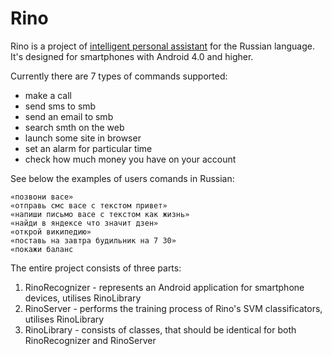 Rino
====

Rino is a project of [intelligent personal assistant](http://en.wikipedia.org/wiki/Intelligent_personal_assistant) for the Russian language.
It's designed for smartphones with Android 4.0 and higher.

Currently there are 7 types of commands supported:

* make a call
* send sms to smb
* send an email to smb
* search smth on the web
* launch some site in browser
* set an alarm for particular time
* check how much money you have on your account

See below the examples of users comands in Russian:

```
«позвони васе»
«отправь смс васе с текстом привет»
«напиши письмо васе с текстом как жизнь»
«найди в яндексе что значит дзен»
«открой википедию»
«поставь на завтра будильник на 7 30»
«покажи баланс
```

The entire project consists of three parts:

1. RinoRecognizer - represents an Android application for smartphone devices, utilises RinoLibrary
2. RinoServer - performs the training process of Rino's SVM classificators, utilises RinoLibrary
3. RinoLibrary - consists of classes, that should be identical for both RinoRecognizer and RinoServer
